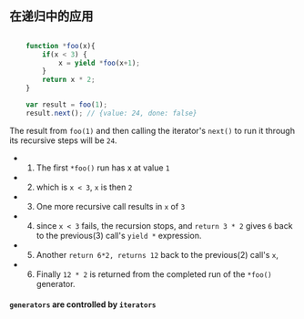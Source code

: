 

## 在递归中的应用
``` javascript

    function *foo(x){
        if(x < 3) {
            x = yield *foo(x+1);
        }
        return x * 2;
    }

    var result = foo(1);
    result.next(); // {value: 24, done: false}

```

The result from `foo(1)` and then calling the iterator's `next()` to run it through its recursive steps will be `24`. 
- 1. The first `*foo()` run has x at value `1`
- 2. which is `x < 3`, `x` is then `2`
- 3. One more recursive call results in `x` of `3`
- 4. since `x < 3` fails, the recursion stops, and `return 3 * 2` gives `6` back to the previous(3) call's `yield *` expression. 
- 5. Another `return 6*2, returns 12` back to the previous(2) call's `x`, 
- 6. Finally `12 * 2` is returned from the completed run of the `*foo()` generator.



#### **`generators` are controlled by `iterators`**


